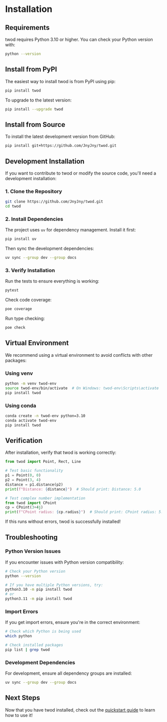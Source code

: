 # Installation

## Requirements

twod requires Python 3.10 or higher. You can check your Python version with:

```bash
python --version
```

## Install from PyPI

The easiest way to install twod is from PyPI using pip:

```bash
pip install twod
```

To upgrade to the latest version:

```bash
pip install --upgrade twod
```

## Install from Source

To install the latest development version from GitHub:

```bash
pip install git+https://github.com/JnyJny/twod.git
```

## Development Installation

If you want to contribute to twod or modify the source code, you'll need a development installation:

### 1. Clone the Repository

```bash
git clone https://github.com/JnyJny/twod.git
cd twod
```

### 2. Install Dependencies

The project uses `uv` for dependency management. Install it first:

```bash
pip install uv
```

Then sync the development dependencies:

```bash
uv sync --group dev --group docs
```

### 3. Verify Installation

Run the tests to ensure everything is working:

```bash
pytest
```

Check code coverage:

```bash
poe coverage
```

Run type checking:

```bash
poe check
```

## Virtual Environment

We recommend using a virtual environment to avoid conflicts with other packages:

### Using venv

```bash
python -m venv twod-env
source twod-env/bin/activate  # On Windows: twod-env\Scripts\activate
pip install twod
```

### Using conda

```bash
conda create -n twod-env python=3.10
conda activate twod-env
pip install twod
```

## Verification

After installation, verify that twod is working correctly:

```python
from twod import Point, Rect, Line

# Test basic functionality
p1 = Point(0, 0)
p2 = Point(3, 4)
distance = p1.distance(p2)
print(f"Distance: {distance}")  # Should print: Distance: 5.0

# Test complex number implementation
from twod import CPoint
cp = CPoint(3+4j)
print(f"CPoint radius: {cp.radius}")  # Should print: CPoint radius: 5.0
```

If this runs without errors, twod is successfully installed!

## Troubleshooting

### Python Version Issues

If you encounter issues with Python version compatibility:

```bash
# Check your Python version
python --version

# If you have multiple Python versions, try:
python3.10 -m pip install twod
# or
python3.11 -m pip install twod
```

### Import Errors

If you get import errors, ensure you're in the correct environment:

```bash
# Check which Python is being used
which python

# Check installed packages
pip list | grep twod
```

### Development Dependencies

For development, ensure all dependency groups are installed:

```bash
uv sync --group dev --group docs
```

## Next Steps

Now that you have twod installed, check out the [quickstart guide](quickstart.md) to learn how to use it!